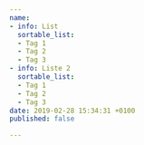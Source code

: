 ```yaml
---
name:
- info: List
  sortable_list:
  - Tag 1
  - Tag 2
  - Tag 3
- info: Liste 2
  sortable_list:
  - Tag 1
  - Tag 2
  - Tag 3
date: 2019-02-28 15:34:31 +0100
published: false

---
```


